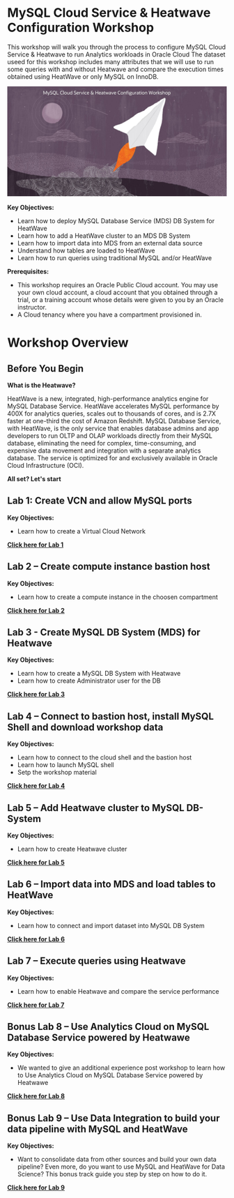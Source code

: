# MySQL Cloud Service & Heatwave Configuration Workshop 

This workshop will walk you through the process to configure MySQL Cloud Service & Heatwave to run Analytics workloads in Oracle Cloud
The dataset useed for this workshop includes many attributes that we will use to run some queries with and without Heatwave and compare the execution times obtained using HeatWave or only MySQL on InnoDB. 

![](./images/Intro.jpg)


**Key Objectives:**

- Learn how to deploy MySQL Database Service (MDS) DB System for HeatWave
- Learn how to add a HeatWave cluster to an MDS DB System
- Learn how to import data into MDS from an external data source
- Understand how tables are loaded to HeatWave
- Learn how to run queries using traditional MySQL and/or HeatWave

**Prerequisites:**
- This workshop requires an Oracle Public Cloud account. You may use your own cloud account, a cloud account that you obtained through a trial, or a training account whose details were given to you by an Oracle instructor.
- A Cloud tenancy where you have a compartment provisioned in.
  


# Workshop Overview
 
 ## Before You Begin
 **What is the Heatwave?**

 HeatWave is a new, integrated, high-performance analytics engine for MySQL Database Service. HeatWave accelerates MySQL performance by 400X for analytics queries, scales out to thousands of cores, and is 2.7X faster at one-third the cost of Amazon Redshift. MySQL Database Service, with HeatWave, is the only service that enables database admins and app developers to run OLTP and OLAP workloads directly from their MySQL database, eliminating the need for complex, time-consuming, and expensive data movement and integration with a separate analytics database. The service is optimized for and exclusively available in Oracle Cloud Infrastructure (OCI).

 **All set? Let's start**

## Lab 1: Create VCN and allow MySQL ports

**Key Objectives:**

- Learn how to create a Virtual Cloud Network 

**[Click here for Lab 1](./Lab1.md)**

## Lab 2 – Create compute instance bastion host

**Key Objectives:**

- Learn how to create a compute instance in the choosen compartment
  
**[Click here for Lab 2](./Lab2.md)**

## Lab 3 - Create MySQL DB System (MDS) for Heatwave

**Key Objectives:**

- Learn how to create a MySQL DB System with Heatwave 
- Learn how to create Administrator user for the DB
  
**[Click here for Lab 3](./Lab3.md)**

## Lab 4 – Connect to bastion host, install MySQL Shell and download workshop data

**Key Objectives:**

- Learn how to connect to the cloud shell and the bastion host
- Learn how to launch MySQL shell
- Setp the workshop material

**[Click here for Lab 4](./Lab4.md)**

## Lab 5 – Add Heatwave cluster to MySQL DB-System

**Key Objectives:**

- Learn how to create Heatwave cluster
  
**[Click here for Lab 5](./Lab5.md)**

## Lab 6 – Import data into MDS and load tables to HeatWave 

**Key Objectives:**

- Learn how to connect and import dataset into MySQL DB System
  
**[Click here for Lab 6](./Lab6.md)**

## Lab 7 – Execute queries using Heatwave

**Key Objectives:**

- Learn how to enable Heatwave and compare the service performance 
  
**[Click here for Lab 7](./Lab7.md)**

## Bonus Lab 8 – Use Analytics Cloud on MySQL Database Service powered by Heatwawe

**Key Objectives:**

- We wanted to give an additional experience post workshop to learn how to Use Analytics Cloud on MySQL Database Service powered by Heatwawe
  
**[Click here for Lab 8](./Lab8_Bonus_OAC.md)**

## Bonus Lab 9 – Use Data Integration to build your data pipeline with MySQL and HeatWave

**Key Objectives:**

- Want to consolidate data from other sources and build your own data pipeline? Even more, do you want to use MySQL and HeatWave for Data Science? This bonus track guide you step by step on how to do it.
  
**[Click here for Lab 9](./Lab9_Bonus_DI.md)**